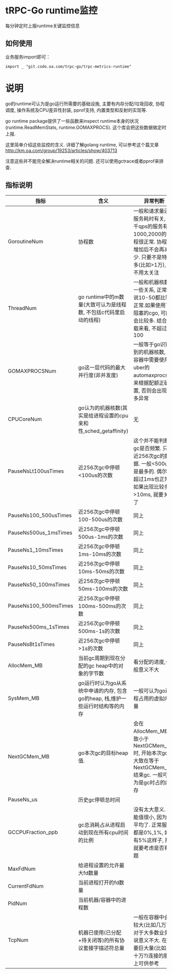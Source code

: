 # tRPC-Go runtime监控
每分钟定时上报runtime关键监控信息


## 如何使用
业务服务import即可：

```golang
import _ "git.code.oa.com/trpc-go/trpc-metrics-runtime"
```

# 说明
go的runtime可认为是go运行所需要的基础设施, 主要有内存分配/垃圾回收, 协程调度, 操作系统及CPU差异性封装, pprof支持, 内置类型和反射的实现等. 

go runtime package提供了一些函数来inspect runtime本身的状况(runtime.ReadMemStats, runtime.GOMAXPROCS). 这个库会把这些数据做定时上报.

这里简单介绍这些监控的含义.
详细了解golang runtime, 可以参考这个篇文章 http://km.oa.com/group/19253/articles/show/403713

注意这些并不能完全解决runtime相关的问题. 还可以使用gctrace或者pprof来排查.
## 指标说明

|         指标          |                                  含义                                   |                                                        异常判断                                                         |
| --------------------- | ---------------------------------------------------------------------- | ---------------------------------------------------------------------------------------------------------------------- |
| GoroutineNum          | 协程数                                                                  | 一般和请求量还有服务耗时有关, 几千qps的服务有1000,2000的协程很正常. 协程数增加后不会再减少. 只要不是特别多(比如>1万), 就不用太关注      |
| ThreadNum             | go runtime中的m数量(大致可认为是线程数, 不包括c代码里启动的线程)               | 一般和机器核数有一些关系, 正常来说10-50都比较正常.如果使用了阻塞的cgo, 可能会比较多. 结合负载来看, 不超过100                         |
| GOMAXPROCSNum         | go这一层代码的最大并行度(非并发度)                                          | 一般等于go识别到的机器核数, 在容器中需要使用uber的automaxprocs库来根据配额正确设置, 否则会出现很多异常                              |
| CPUCoreNum            | go认为的机器核数(其实是给进程设置的cpu亲和性,sched_getaffinity)              | 无                                                                                                                     |
| PauseNsLt100usTimes   | 近256次gc中停顿<100us的次数                                              | 这个并不能判断gc是否频繁. 只是近256次gc的数据. 一般<500us是最多的. 偶尔有超过1ms也正常. 如果出现比较多的>10ms, 就要关注了             |
| PauseNs100_500usTimes | 近256次gc中停顿100-500us的次数                                           | 同上                                                                                                                    |
| PauseNs500us_1msTimes | 近256次gc中停顿500us-1ms的次数                                           | 同上                                                                                                                    |
| PauseNs1_10msTimes    | 近256次gc中停顿1ms-10ms的次数                                            | 同上                                                                                                                    |
| PauseNs10_50msTimes   | 近256次gc中停顿10ms-50ms的次数                                           | 同上                                                                                                                    |
| PauseNs50_100msTimes  | 近256次gc中停顿50ms-100ms的次数                                          | 同上                                                                                                                    |
| PauseNs100_500msTimes | 近256次gc中停顿100ms-500ms的次数                                         | 同上                                                                                                                    |
| PauseNs500ms_1sTimes  | 近256次gc中停顿500ms-1s的次数                                            | 同上                                                                                                                    |
| PauseNsBt1sTimes      | 近256次gc中停顿>1s的次数                                                 | 同上                                                                                                                    |
| AllocMem_MB           | 当前gc周期到现在分配的gc heap中的对象的字节数                                | 看分配的进度,一般意义不大                                                                                                  |
| SysMem_MB             | go运行时认为go从系统中申请的内存, 包含go的heap, 栈,维护一些运行时结构等的内存    | 一般可认为go进程占用的虚拟内存量                                                                                            |
| NextGCMem_MB          | go本次gc的目标heap值.                                                    | 会在AllocMem_MB大致小于NextGCMem_MB时, 开始本次gc. 大致在等于NextGCMem_MB结束gc. 一般可认为是gc时占的内存                        |
| PauseNs_us            | 历史gc停顿总时间                                                         |                                                                                                                         |
| GCCPUFraction_ppb     | gc总消耗占从进程启动到现在所有cpu时间的比例                                  | 没有太大意义. 可能值很小, 因为被平均了. 正常服务都是0%,1%, 如果有5%这样子, 那就要考虑是否有问题                                      |
| MaxFdNum              | 给进程设置的允许最大fd数量                                                 |                                                                                                                        |
| CurrentFdNum          | 当前进程打开的fd数量                                                      |                                                                                                                        |
| PidNum                | 当前机器/容器中的进程数                                                    |                                                                                                                        |
| TcpNum                | 机器已使用(已分配+待关闭等)的所有协议套接字描述符总量                           | 一般在容器中会比较大(比如几万). 对于大多数业务来说意义不大. 在需要巨大量(比如几十万?)连接的服务上可供参考                              |